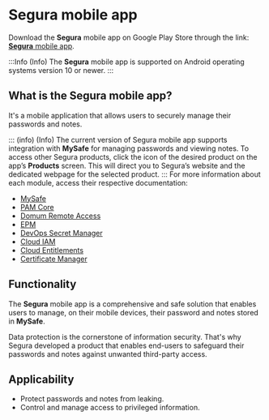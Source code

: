 # Segura mobile app


Download the **Segura** mobile app on Google Play Store through the link: [**Segura** mobile app](https://play.google.com/store/apps/details?id=com.Segura&pli=1).

:::Info (Info)
The **Segura** mobile app is supported on Android operating systems version 10 or newer.
:::

## What is the Segura mobile app?

It's a mobile application that allows users to securely manage their passwords and notes. 

::: (info) (Info)
The current version of Segura mobile app supports integration with **MySafe** for managing passwords and viewing notes. To access other Segura products, click the icon of the desired product on the app’s **Products** screen. This will direct you to Segura’s website and the dedicated webpage for the selected product.
:::
For more information about each module, access their respective documentation:

* [MySafe](/v4/docs/mysafe)
* [PAM Core](/v4/docs/pam-core)
* [Domum Remote Access](/v4/docs/domum-remote-access)
* [EPM](/v4/docs/go-endpoint-manager)
* [DevOps Secret Manager](/v4/docs/devops-secret-manager)
* [Cloud IAM](/v4/docs/cloud-iam)
* [Cloud Entitlements](/v4/docs/cloud-entitlements)
* [Certificate Manager](/v4/docs/certificate-manager-intro)

## Functionality
The **Segura** mobile app is a comprehensive and safe solution that enables users to manage, on their mobile devices, their password and notes stored in **MySafe**. 

Data protection is the cornerstone of information security. That's why Segura developed a product that enables end-users to safeguard their passwords and notes against unwanted third-party access.

## Applicability

* Protect passwords and notes from leaking.
* Control and manage access to privileged information.

